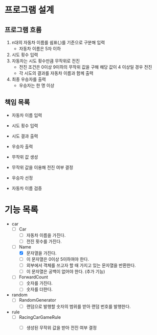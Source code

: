# 프로그램 설계
## 프로그램 흐름
1. n대의 자동차 이름를 쉼표(,)를 기준으로 구분해 입력 
   - 자동차 이름은 5자 이하
2. 시도 횟수 입력
3. 자동차는 시도 횟수만큼 무작위로 전진
   - 전진 조건은 0이상 9이하의 무작위 값을 구해 해당 값이 4 이상일 경우 전진
   - 각 시도의 결과를 자동차 이름과 함께 출력
4. 최종 우승자를 출력
   - 우승자는 한 명 이상

## 책임 목록
- 자동차 이름 입력
- 시도 횟수 입력

- 시도 결과 출력
- 우승자 출력

- 무작위 값 생성
- 무작위 값을 이용해 전진 여부 결정

- 우승자 선정

- 자동차 이름 검증

# 기능 목록
- car
  - [ ] Car
    - [ ] 자동차 이름을 가진다.
    - [ ] 전진 횟수를 가진다.
  - [ ] Name
    - [x] 문자열을 가진다.
    - [ ] 이 문자열은 0이상 5이하여야 한다.
    - [ ] 외부에서 객체를 쓰고자 할 때 가지고 있는 문자열을 반환한다.
    - [ ] 이 문자열은 공백이 없어야 한다. (추가 기능)
  - [ ] ForwardCount
    - [ ] 숫자를 가진다.
    - [ ] 숫자를 더한다.
- random
  - [ ] RandomGenerator
    - [ ] 랜덤으로 발행할 숫자의 범위를 받아 랜덤 번호를 발행한다.
- rule
  - [ ] RacingCarGameRule
    - [ ] 생성된 무작위 값을 받아 전진 여부 결정
    